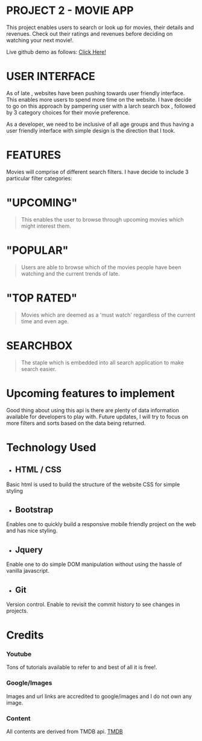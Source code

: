 # PROJECT 2 - MOVIE APP
This project enables users to search or look up for movies, their details and revenues. Check out their ratings and revenues before deciding on watching your next movie!.

Live github demo as follows: [Click Here!](https://zaidcoll.github.io/Project2/.)
# USER INTERFACE
As of late , websites have been pushing towards user friendly interface. This enables more users to spend more time on the website. I have decide to go on this approach by pampering user with a larch search box , followed by 3 category choices for their movie preference. 

As a developer, we need to be inclusive of all age groups and thus having a user friendly interface with simple design is the direction that I took.

# FEATURES
Movies will comprise of different search filters. I have decide to include 3 particular filter categories:
#  "UPCOMING"
>This enables the user to browse through upcoming movies which might interest them.

# "POPULAR"
>Users are able to browse which of the movies people have been watching and the current trends of late.

# "TOP RATED"
>Movies which are deemed as a 'must watch' regardless of the current time and even age.

# SEARCHBOX
>The staple which is embedded into all search application to make search easier.

# Upcoming features to implement
Good thing about using this api is there are plenty of data information available for developers to play with. Future updates, I will try to focus on more filters and sorts based on the data being returned.

# Technology Used

- ## HTML / CSS
Basic html is used to build the structure of the website
CSS for simple styling

- ## Bootstrap
Enables one to quickly build a responsive mobile friendly project on the web and has nice styling.

- ## Jquery
Enable one to do simple DOM manipulation without using the hassle of vanilla javascript.

- ## Git
Version control. Enable to revisit the commit history to see changes in projects. 

# Credits
### Youtube
Tons of tutorials available to refer to and best of all it is free!.

### Google/Images
Images and url links are accredited to google/images and I do not own any image. 

### Content
All contents are derived from TMDB api. [TMDB](https://developers.themoviedb.org/3)